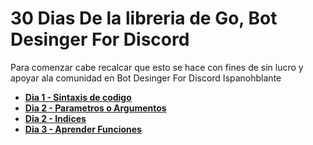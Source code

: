 # 30 Dias De la libreria de Go, Bot Desinger For Discord

Para comenzar cabe recalcar que esto se hace con fines de sin lucro y apoyar ala comunidad en Bot Desinger For Discord Ispanohblante


- [**Dia 1 - Sintaxis de codigo**](#)<br>
- [**Dia 2 - Parametros o Argumentos**](#)<br>
- [**Dia 2 - Indices**](#)<br>
- [**Dia 3 - Aprender Funciones**](#)<br>
